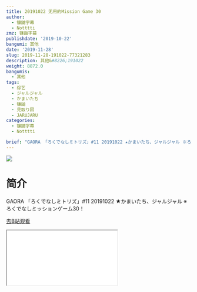 ```yaml
---
title: 20191022 无用的Mission Game 30
author:
  - 镰鼬字幕
  - Notttti
zmz: 镰鼬字幕
publishdate: '2019-10-22'
bangumi: 其他
date: '2019-11-28'
slug: 2019-11-28-191022-77321283
description: 其他&#8226;191022
weight: 8872.0
bangumis:
  - 其他
tags:
  - 综艺
  - ジャルジャル
  - かまいたち
  - 镰鼬
  - 見取り図
  - JARUJARU
categories:
  - 镰鼬字幕
  - Notttti

brief: "GAORA 「ろくでなしミトリズ」#11 20191022 ★かまいたち、ジャルジャル ※ろくでなしミッションゲーム30！"
---
```

![](https://raw.githubusercontent.com/tcgriffith/owaraisite/master/static/tmpimg/992907ad842c524461f4af848ababd5603efd487.jpg.480.jpg)
# 简介  
GAORA
「ろくでなしミトリズ」#11 20191022 ★かまいたち、ジャルジャル
※ろくでなしミッションゲーム30！  

[去B站观看](https://www.bilibili.com/video/av77321283/)
<div class ="resp-container"><iframe class="testiframe" src="//player.bilibili.com/player.html?aid=77321283"", scrolling="no", allowfullscreen="true" > </iframe></div> 
